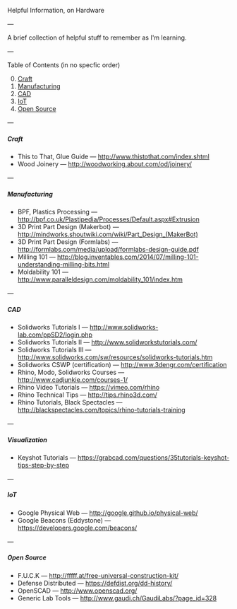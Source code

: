 Helpful Information, on Hardware

—

A brief collection of helpful stuff to remember as I'm learning.

—

Table of Contents (in no specfic order)

0. [Craft](#craft)
1. [Manufacturing](#manufacturing)
2. [CAD](#cad)
3. [IoT](#iot)
4. [Open Source](#open-source)

—

##### Craft

- This to That, Glue Guide — http://www.thistothat.com/index.shtml
- Wood Joinery — http://woodworking.about.com/od/joinery/

—

##### Manufacturing

- BPF, Plastics Processing — http://bpf.co.uk/Plastipedia/Processes/Default.aspx#Extrusion
- 3D Print Part Design (Makerbot) — http://mindworks.shoutwiki.com/wiki/Part_Design_(MakerBot)
- 3D Print Part Design (Formlabs) — http://formlabs.com/media/upload/formlabs-design-guide.pdf
- Milling 101 — http://blog.inventables.com/2014/07/milling-101-understanding-milling-bits.html
- Moldability 101 — http://www.paralleldesign.com/moldability_101/index.htm

—

##### CAD

- Solidworks Tutorials I — http://www.solidworks-lab.com/ppSD2/login.php
- Solidworks Tutorials II — http://www.solidworkstutorials.com/
- Solidworks Tutorials III — http://www.solidworks.com/sw/resources/solidworks-tutorials.htm
- Solidworks CSWP (certification) — http://www.3dengr.com/certification
- Rhino, Modo, Solidworks Courses — http://www.cadjunkie.com/courses-1/
- Rhino Video Tutorials — https://vimeo.com/rhino
- Rhino Technical Tips — http://tips.rhino3d.com/
- Rhino Tutorials, Black Spectacles — http://blackspectacles.com/topics/rhino-tutorials-training

—

##### Visualization

- Keyshot Tutorials — https://grabcad.com/questions/35tutorials-keyshot-tips-step-by-step

—

##### IoT

- Google Physical Web — http://google.github.io/physical-web/
- Google Beacons (Eddystone) — https://developers.google.com/beacons/

—

##### Open Source

- F.U.C.K — http://fffff.at/free-universal-construction-kit/
- Defense Distributed — https://defdist.org/dd-history/
- OpenSCAD — http://www.openscad.org/
- Generic Lab Tools — http://www.gaudi.ch/GaudiLabs/?page_id=328
